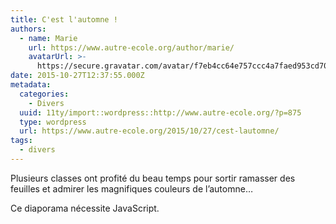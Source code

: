 ```yaml
---
title: C'est l'automne !
authors:
  - name: Marie
    url: https://www.autre-ecole.org/author/marie/
    avatarUrl: >-
      https://secure.gravatar.com/avatar/f7eb4cc64e757ccc4a7faed953cd7065?s=96&d=mm&r=g
date: 2015-10-27T12:37:55.000Z
metadata:
  categories:
    - Divers
  uuid: 11ty/import::wordpress::http://www.autre-ecole.org/?p=875
  type: wordpress
  url: https://www.autre-ecole.org/2015/10/27/cest-lautomne/
tags:
  - divers
---
```

Plusieurs classes ont profité du beau temps pour sortir ramasser des feuilles et admirer les magnifiques couleurs de l’automne…

Ce diaporama nécessite JavaScript.
